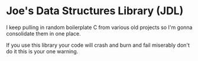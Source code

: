# Joe's Data Structures Library (JDL) #

I keep pulling in random boilerplate C from various old projects so I'm gonna consolidate them in one place.

If you use this library your code will crash and burn and fail miserably don't do it this is your one warning.
